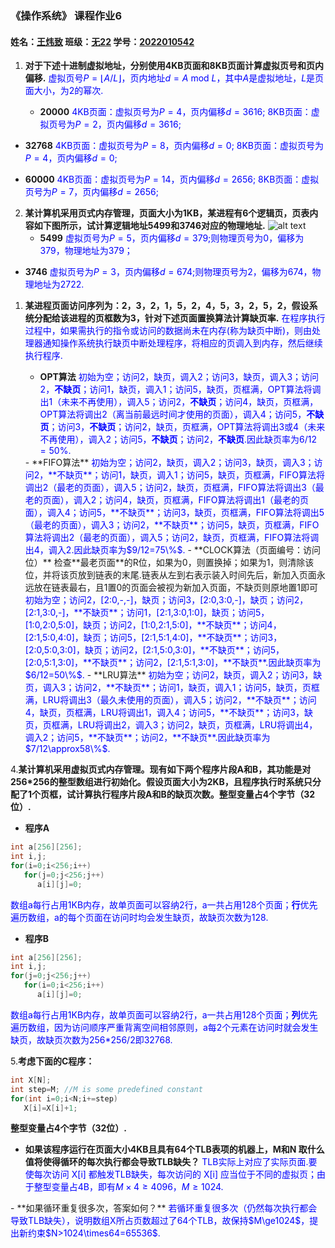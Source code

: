 ### 《操作系统》 课程作业6

#### 姓名：<u>王炜致</u> 班级：<u>无22</u> 学号：<u>2022010542</u>

1. **对于下述十进制虚拟地址，分别使用4KB页面和8KB页面计算虚拟页号和页内偏移.**
<font color=Blue> 虚拟页号$P=\lfloor A/L\rfloor$，页内地址$d=A\ \text{mod}\ L$，其中$A$是虚拟地址，$L$是页面大小，为2的幂次.</font>

   - **20000** <font color=Blue> 
4KB页面：虚拟页号为$P=4$，页内偏移$d=3616$;
8KB页面：虚拟页号为$P=2$，页内偏移$d=3616$;
</font>

   - **32768** <font color=Blue> 
4KB页面：虚拟页号为$P=8$，页内偏移$d=0$;
8KB页面：虚拟页号为$P=4$，页内偏移$d=0$;</font>

   - **60000** <font color=Blue> 
4KB页面：虚拟页号为$P=14$，页内偏移$d=2656$;
8KB页面：虚拟页号为$P=7$，页内偏移$d=2656$;</font>

2. **某计算机采用页式内存管理，页面大小为1KB，某进程有6个逻辑页，页表内容如下图所示，试计算逻辑地址5499和3746对应的物理地址.**
![alt text](image-5.png)
   - **5499** <font color=Blue> 
虚拟页号为$P=5$，页内偏移$d=379$;则物理页号为0，偏移为379，物理地址为379；
</font>

   - **3746** <font color=Blue> 
虚拟页号为$P=3$，页内偏移$d=674$;则物理页号为2，偏移为674，物理地址为2722.
</font>

1. **某进程页面访问序列为：2，3，2，1，5，2，4，5，3，2，5，2，假设系统分配给该进程的页框数为3，针对下述页面置换算法计算缺页率.**
<font color=Blue>在程序执行过程中，如果需执行的指令或访问的数据尚未在内存(称为缺页中断)，则由处理器通知操作系统执行缺页中断处理程序，将相应的页调入到内存，然后继续执行程序.</font>

   - **OPT算法**
   <font color=Blue> 初始为空；访问2，缺页，调入2；访问3，缺页，调入3；访问2，**不缺页**；访问1，缺页，调入1；访问5，缺页，页框满，OPT算法将调出1（未来不再使用），调入5；访问2，**不缺页**；访问4，缺页，页框满，OPT算法将调出2（离当前最远时间才使用的页面），调入4；访问5，**不缺页**；访问3，**不缺页**；访问2，缺页，页框满，OPT算法将调出3或4（未来不再使用），调入2；访问5，**不缺页**；访问2，**不缺页**.因此缺页率为$6/12=50\%$.
   </font>
   - **FIFO算法**
   <font color=Blue> 初始为空；访问2，缺页，调入2；访问3，缺页，调入3；访问2，**不缺页**；访问1，缺页，调入1；访问5，缺页，页框满，FIFO算法将调出2（最老的页面），调入5；访问2，缺页，页框满，FIFO算法将调出3（最老的页面），调入2；访问4，缺页，页框满，FIFO算法将调出1（最老的页面），调入4；访问5，**不缺页**；访问3，缺页，页框满，FIFO算法将调出5（最老的页面），调入3；访问2，**不缺页**；访问5，缺页，页框满，FIFO算法将调出2（最老的页面），调入5；访问2，缺页，页框满，FIFO算法将调出4，调入2.因此缺页率为$9/12=75\%$.
   </font>
   - **CLOCK算法（页面编号：访问位）** 检查**最老页面**的R位，如果为0，则置换掉；如果为1，则清除该位，并将该页放到链表的末尾.链表从左到右表示装入时间先后，新加入页面永远放在链表最右，且1置0的页面会被视为新加入页面，不缺页则原地置1即可
   <font color=Blue> 初始为空；访问2，[2:0,-,-]，缺页；访问3，[2:0,3:0,-]，缺页；访问2，[2:1,3:0,-]，**不缺页**；访问1，[2:1,3:0,1:0]，缺页；访问5，[1:0,2:0,5:0]，缺页；访问2，[1:0,2:1,5:0]，**不缺页**；访问4，[2:1,5:0,4:0]，缺页；访问5，[2:1,5:1,4:0]，**不缺页**；访问3，[2:0,5:0,3:0]，缺页；访问2，[2:1,5:0,3:0]，**不缺页**；访问5，[2:0,5:1,3:0]，**不缺页**；访问2，[2:1,5:1,3:0]，**不缺页**.因此缺页率为$6/12=50\%$.
   </font>
   - **LRU算法**
   <font color=Blue> 初始为空；访问2，缺页，调入2；访问3，缺页，调入3；访问2，**不缺页**；访问1，缺页，调入1；访问5，缺页，页框满，LRU将调出3（最久未使用的页面），调入5；访问2，**不缺页**；访问4，缺页，页框满，LRU将调出1，调入4；访问5，**不缺页**；访问3，缺页，页框满，LRU将调出2，调入3；访问2，缺页，页框满，LRU将调出4，调入2；访问5，**不缺页**；访问2，**不缺页**.因此缺页率为$7/12\approx58\%$.
   </font>

4.**某计算机采用虚拟页式内存管理。现有如下两个程序片段A和B，其功能是对256*256的整型数组进行初始化。假设页面大小为2KB，且程序执行时系统只分配了1个页框，试计算执行程序片段A和B的缺页次数。整型变量占4个字节（32位）.**

- **程序A**
```c
int a[256][256];
int i,j;
for(i=0;i<256;i++)
   for(j=0;j<256;j++)
      a[i][j]=0;
```
   <font color=Blue> 数组a每行占用1KB内存，故单页面可以容纳2行，a一共占用128个页面；**行**优先遍历数组，a的每个页面在访问时均会发生缺页，故缺页次数为128.
   </font>
   
- **程序B**
```c
int a[256][256];
int i,j;
for(j=0;j<256;j++)
   for(i=0;i<256;i++)
      a[i][j]=0;
```
   <font color=Blue> 数组a每行占用1KB内存，故单页面可以容纳2行，a一共占用128个页面；**列**优先遍历数组，因为访问顺序严重背离空间相邻原则，a每2个元素在访问时就会发生缺页，故缺页次数为256*256/2即32768.
   </font>

5.**考虑下面的C程序：**
```c
int X[N];
int step=M; //M is some predefined constant
for(int i=0;i<N;i+=step)
   X[i]=X[i]+1;
```
**整型变量占4个字节（32位）.**

   - **如果该程序运行在页面大小4KB且具有64个TLB表项的机器上，M和N
取什么值将使得循环的每次执行都会导致TLB缺失？**
   <font color=Blue> TLB实际上对应了实际页面.要使每次访问 X[i] 都触发TLB缺失，每次访问的 X[i] 应当位于不同的虚拟页；由于整型变量占4B，即有$M\times4\ge4096$，$M\ge1024$.
   </font>
   - **如果循环重复很多次，答案如何？**
   <font color=Blue> 若循环重复很多次（仍然每次执行都会导致TLB缺失），说明数组X所占页数超过了64个TLB，故保持$M\ge1024$，提出新约束$N>1024\times64=65536$.
   </font>